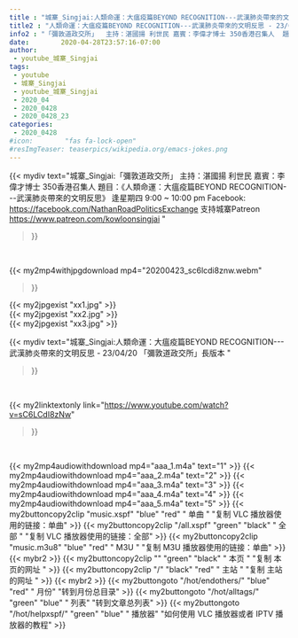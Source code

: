 ```yaml
---
title : "城寨_Singjai:人類命運：大瘟疫篇BEYOND RECOGNITION---武漢肺炎帶來的文明反思 - 23/04/20 「彌敦道政交所」長版本 "
title2 : "人類命運：大瘟疫篇BEYOND RECOGNITION---武漢肺炎帶來的文明反思 - 23/04/20 「彌敦道政交所」長版本 "
info2 : "「彌敦道政交所」  主持：湛國揚 利世民 嘉賓：李偉才博士 350香港召集人  題目：《人類命運：大瘟疫篇BEYOND RECOGNITION---武漢肺炎帶來的文明反思》  逢星期四 9:00 ~ 10:00 pm  Facebook: https://facebook.com/NathanRoadPoliticsExchange  支持城寨Patreon https://www.patreon.com/kowloonsingjai "
date:        2020-04-28T23:57:16-07:00
author:
 - youtube_城寨_Singjai
tags:
 - youtube
 - 城寨_Singjai
 - youtube_城寨_Singjai
 - 2020_04
 - 2020_0428
 - 2020_0428_23
categories:
 - 2020_0428
#icon:        "fas fa-lock-open"
#resImgTeaser: teaserpics/wikipedia.org/emacs-jokes.png
---
```


{{< mydiv text="城寨_Singjai:「彌敦道政交所」  主持：湛國揚 利世民 嘉賓：李偉才博士 350香港召集人  題目：《人類命運：大瘟疫篇BEYOND RECOGNITION---武漢肺炎帶來的文明反思》  逢星期四 9:00 ~ 10:00 pm  Facebook: https://facebook.com/NathanRoadPoliticsExchange  支持城寨Patreon https://www.patreon.com/kowloonsingjai "
>}}
<br>


{{< my2mp4withjpgdownload mp4="20200423_sc6lcdi8znw.webm"
>}}

{{< my2jpgexist "xx1.jpg" >}}<br>
{{< my2jpgexist "xx2.jpg" >}}<br>
{{< my2jpgexist "xx3.jpg" >}}<br>



{{< mydiv text="城寨_Singjai:人類命運：大瘟疫篇BEYOND RECOGNITION---武漢肺炎帶來的文明反思 - 23/04/20 「彌敦道政交所」長版本 "
>}}
<br>

{{< my2linktextonly link="https://www.youtube.com/watch?v=sC6LCdI8zNw"
>}}


<br>

{{< my2mp4audiowithdownload mp4="aaa_1.m4a"    text="1" >}}
{{< my2mp4audiowithdownload mp4="aaa_2.m4a"    text="2" >}}
{{< my2mp4audiowithdownload mp4="aaa_3.m4a"    text="3" >}}
{{< my2mp4audiowithdownload mp4="aaa_4.m4a"    text="4" >}}
{{< my2mp4audiowithdownload mp4="aaa_5.m4a"    text="5" >}}
{{< my2buttoncopy2clip "music.xspf"        "blue"   "red"    " 单曲 "  "复制 VLC 播放器使用的链接：单曲" >}} {{< my2buttoncopy2clip "/all.xspf"         "green"  "black"  " 全部 "  "复制 VLC 播放器使用的链接：全部" >}} {{< my2buttoncopy2clip "music.m3u8"        "blue"   "red"    " M3U  "    "复制 M3U 播放器使用的链接：单曲" >}} {{< mybr2 >}} {{< my2buttoncopy2clip ""                  "green"  "black"  " 本页 "    "复制 本页的网址 " >}} {{< my2buttoncopy2clip "/"                 "black"  "red"    " 主站 "    "复制 主站的网址 " >}} {{< mybr2 >}} {{< my2buttongoto      "/hot/endothers/"   "blue"   "red"    " 月份"   "转到月份总目录" >}} {{< my2buttongoto      "/hot/alltags/"     "green"  "blue"   " 列表"   "转到文章总列表" >}} {{< my2buttongoto      "/hot/helpxspf/"    "green"  "blue"   " 播放器" "如何使用 VLC 播放器或者 IPTV 播放器的教程" >}} 
